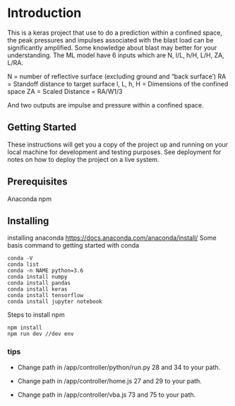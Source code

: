 # Introduction
This is a keras project that use to do a prediction within a confined space, the peak pressures and impulses associated with the blast load can be significantly amplified. Some knowledge about blast may better for your understanding. The ML model have 6 inputs which are N, l/L, h/H, L/H, ZA, L/RA.

N = number of reflective surface (excluding ground and “back surface’) 
RA = Standoff distance to target surface
l, L, h, H = Dimensions of the confined space
ZA = Scaled Distance = RA/W1/3 

And two outputs are impulse and pressure within a confined space.

## Getting Started
These instructions will get you a copy of the project up and running on your local machine for development and testing purposes. See deployment for notes on how to deploy the project on a live system. 

## Prerequisites
Anaconda
npm

## Installing
installing anaconda https://docs.anaconda.com/anaconda/install/
Some basis command to getting started with conda
```
conda -V 
conda list 
conda -n NAME python=3.6
conda install numpy
conda install pandas
conda install keras
conda install tensorflow
conda install jupyter notebook
```
Steps to install npm
```
npm install
npm run dev //dev env
```

### tips

- Change path in /app/controller/python/run.py 28 and 34 to your path.
- Change path in /app/controller/home.js 27 and 29 to your path.

- Change path in /app/controller/vba.js 73 and 75 to your path.
